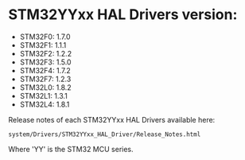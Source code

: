 # STM32YYxx HAL Drivers version:

  * STM32F0: 1.7.0
  * STM32F1: 1.1.1
  * STM32F2: 1.2.2
  * STM32F3: 1.5.0
  * STM32F4: 1.7.2
  * STM32F7: 1.2.3
  * STM32L0: 1.8.2
  * STM32L1: 1.3.1
  * STM32L4: 1.8.1

Release notes of each STM32YYxx HAL Drivers available here:

`system/Drivers/STM32YYxx_HAL_Driver/Release_Notes.html`

Where 'YY' is the STM32 MCU series.
